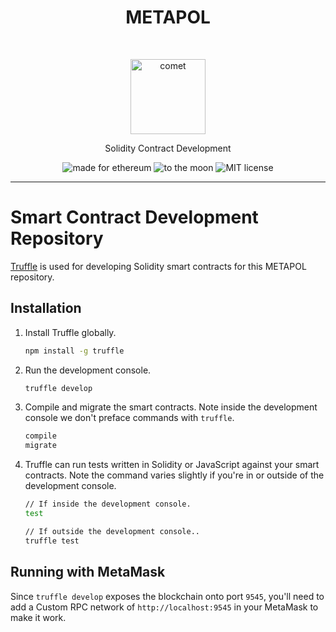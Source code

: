 <h1 align="center">METAPOL</h1> <br>
<p align="center">
  <img alt="comet" src="https://metapol.law/assets/img/root/favicon.png" width="120">
</p>
<p align="center">Solidity Contract Development</p>

<p align="center">
  <img alt="made for ethereum" src="https://img.shields.io/badge/made_for-ethereum-771ea5.svg">
  <img alt="to the moon" src="https://img.shields.io/badge/to_the-moon-fab127.svg">
  <img alt="MIT license" src="https://img.shields.io/badge/license-MIT-blue.svg">
</p>

---

# Smart Contract Development Repository

[Truffle](https://github.com/trufflesuite/truffle) is used for developing Solidity smart contracts for this METAPOL repository.


## Installation

1. Install Truffle globally.
    ```bash
    npm install -g truffle
    ```

2. Run the development console.
    ```bash
    truffle develop
    ```

3. Compile and migrate the smart contracts. Note inside the development console we don't preface commands with `truffle`.
    ```bash
    compile
    migrate
    ```
    
4. Truffle can run tests written in Solidity or JavaScript against your smart contracts. Note the command varies slightly if you're in or outside of the development console.
    ```bash
    // If inside the development console.
    test

    // If outside the development console..
    truffle test
    ```

## Running with MetaMask

Since `truffle develop` exposes the blockchain onto port `9545`, you'll need to add a Custom RPC network of `http://localhost:9545` in your MetaMask to make it work.
